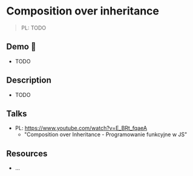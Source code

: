 # Composition over inheritance

> PL: TODO

## Demo 🎉

* TODO

## Description

* TODO

## Talks

* PL: <https://www.youtube.com/watch?v=E_BRt_fqaeA>
    + "Composition over Inheritance - Programowanie funkcyjne w JS"

## Resources

* ...
